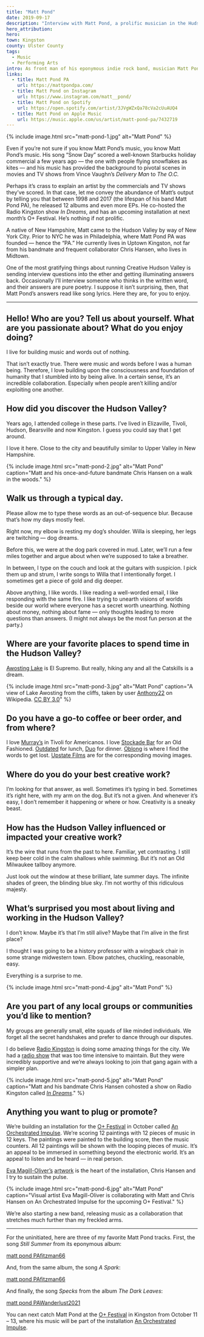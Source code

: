 ```yaml
---
title: "Matt Pond"
date: 2019-09-17
description: "Interview with Matt Pond, a prolific musician in the Hudson Valley, discussing his life and work."
hero_attribution:
hero:
town: Kingston
county: Ulster County
tags:
  - Music
  - Performing Arts
intro: As front man of his eponymous indie rock band, musician Matt Pond released a dozen albums and numerous EPs. Now living in Kingston, he's continuing to record while being a staple of the local music scene.
links:
  - title: Matt Pond PA
    url: https://mattpondpa.com/
  - title: Matt Pond on Instagram
    url: https://www.instagram.com/matt__pond/
  - title: Matt Pond on Spotify
    url: https://open.spotify.com/artist/3JVgWZxQa78cVa2cUuAUQ4
  - title: Matt Pond on Apple Music
    url: https://music.apple.com/us/artist/matt-pond-pa/7432719
---
```


{% include image.html src="matt-pond-1.jpg" alt="Matt Pond" %}

Even if you’re not sure if you know Matt Pond’s music, you know Matt Pond’s music. His song “Snow Day” scored a well-known Starbucks holiday commercial a few years ago — the one with people flying snowflakes as kites — and his music has provided the background to pivotal scenes in movies and TV shows from Vince Vaughn’s _Delivery Man_ to _The O.C._

Perhaps it’s crass to explain an artist by the commercials and TV shows they’ve scored. In that case, let me convey the abundance of Matt’s output by telling you that between 1998 and 2017 (the lifespan of his band Matt Pond PA), he released 12 albums and even more EPs. He co-hosted the Radio Kingston show _In Dreams_, and has an upcoming installation at next month’s O+ Festival. He’s nothing if not prolific.

A native of New Hampshire, Matt came to the Hudson Valley by way of New York City. Prior to NYC he was in Philadelphia, where Matt Pond PA was founded — hence the “PA.” He currently lives in Uptown Kingston, not far from his bandmate and frequent collaborator Chris Hansen, who lives in Midtown.

One of the most gratifying things about running Creative Hudson Valley is sending interview questions into the ether and getting illuminating answers back. Occasionally I’ll interview someone who thinks in the written word, and their answers are pure poetry. I suppose it isn’t surprising, then, that Matt Pond’s answers read like song lyrics. Here they are, for you to enjoy.

---

## Hello! Who are you? Tell us about yourself. What are you passionate about? What do you enjoy doing?

I live for building music and words out of nothing.

That isn’t exactly true. There were music and words before I was a human being. Therefore, I love building upon the consciousness and foundation of humanity that I stumbled into by being alive. In a certain sense, it’s an incredible collaboration. Especially when people aren’t killing and/or exploiting one another.

## How did you discover the Hudson Valley?

Years ago, I attended college in these parts. I’ve lived in Elizaville, Tivoli, Hudson, Bearsville and now Kingston. I guess you could say that I get around.

I love it here. Close to the city and beautifully similar to Upper Valley in New Hampshire.

{% include image.html src="matt-pond-2.jpg" alt="Matt Pond" caption="Matt and his once-and-future bandmate Chris Hansen on a walk in the woods." %}

## Walk us through a typical day.

Please allow me to type these words as an out-of-sequence blur. Because that’s how my days mostly feel.

Right now, my elbow is resting my dog’s shoulder. Willa is sleeping, her legs are twitching — dog dreams.

Before this, we were at the dog park covered in mud. Later, we’ll run a few miles together and argue about when we’re supposed to take a breather.

In between, I type on the couch and look at the guitars with suspicion. I pick them up and strum, I write songs to Willa that I intentionally forget. I sometimes get a piece of gold and dig deeper.

Above anything, I like words. I like reading a well-worded email, I like responding with the same fire. I like trying to unearth visions of worlds beside our world where everyone has a secret worth unearthing. Nothing about money, nothing about fame — only thoughts leading to more questions than answers. (I might not always be the most fun person at the party.)

## Where are your favorite places to spend time in the Hudson Valley?

[Awosting Lake](https://parks.ny.gov/parks/127) is El Supremo. But really, hiking any and all the Catskills is a dream.

{% include image.html src="matt-pond-3.jpg" alt="Matt Pond" caption="A view of Lake Awosting from the cliffs, taken by user <a href='https://en.wikipedia.org/wiki/User:Anthony22'>Anthony22</a> on Wikipedia. <a href='https://creativecommons.org/licenses/by/3.0'>CC BY 3.0</a>" %}

## Do you have a go-to coffee or beer order, and from where?

I love [Murray’s](https://www.murraystivoli.com/) in Tivoli for Americanos. I love [Stockade Bar](http://stockadetavern.com/) for an Old Fashioned. [Outdated](http://www.outdatedcafe.com/) for lunch, [Duo](http://www.duobistro.com/) for dinner. [Oblong](https://www.oblongbooks.com/) is where I find the words to get lost. [Upstate Films](https://upstatefilms.org/) are for the corresponding moving images.

## Where do you do your best creative work?

I’m looking for that answer, as well. Sometimes it’s typing in bed. Sometimes it’s right here, with my arm on the dog. But it’s not a given. And whenever it’s easy, I don’t remember it happening or where or how. Creativity is a sneaky beast.

## How has the Hudson Valley influenced or impacted your creative work?

It’s the wire that runs from the past to here. Familiar, yet contrasting. I still keep beer cold in the calm shallows while swimming. But it’s not an Old Milwaukee tallboy anymore.

Just look out the window at these brilliant, late summer days. The infinite shades of green, the blinding blue sky. I’m not worthy of this ridiculous majesty.

## What’s surprised you most about living and working in the Hudson Valley?

I don’t know. Maybe it’s that I’m still alive? Maybe that I’m alive in the first place?

I thought I was going to be a history professor with a wingback chair in some strange midwestern town. Elbow patches, chuckling, reasonable, easy.

Everything is a surprise to me.

{% include image.html src="matt-pond-4.jpg" alt="Matt Pond" %}

## Are you part of any local groups or communities you’d like to mention?

My groups are generally small, elite squads of like minded individuals. We forget all the secret handshakes and prefer to dance through our disputes.

I do believe [Radio Kingston](https://radiokingston.org/) is doing some amazing things for the city. We had a [radio show](https://radiokingston.org/en/hosts/matt-pond-chris-hansen) that was too time intensive to maintain. But they were incredibly supportive and we’re always looking to join that gang again with a simpler plan.

{% include image.html src="matt-pond-5.jpg" alt="Matt Pond" caption="Matt and his bandmate Chris Hansen cohosted a show on Radio Kingston called <em><a href='https://radiokingston.org/en/broadcast/in-dreams'>In Dreams</a></em>." %}

## Anything you want to plug or promote?

We’re building an installation for the [O+ Festival](https://opositivefestival.org/) in October called [An Orchestrated Impulse](https://orchestratedimpulse.com/). We’re scoring 12 paintings with 12 pieces of music in 12 keys. The paintings were painted to the building score, then the music counters. All 12 paintings will be shown with the looping pieces of music. It’s an appeal to be immersed in something beyond the electronic world. It’s an appeal to listen and be heard — in real person.

[Eva Magill-Oliver’s](https://www.evamagill-oliver.com/) [artwork](https://www.instagram.com/eva_magill_oliver/) is the heart of the installation, Chris Hansen and I try to sustain the pulse.

{% include image.html src="matt-pond-6.jpg" alt="Matt Pond" caption="Visual artist Eva Magill-Oliver is collaborating with Matt and Chris Hansen on An Orchestrated Impulse for the upcoming O+ Festival." %}

We’re also starting a new band, releasing music as a collaboration that stretches much further than my freckled arms.

---

For the uninitiated, here are three of my favorite Matt Pond tracks. First, the song _Still Summer_ from its eponymous album:

[matt pond PAfitzman66](https://mattpondpa.bandcamp.com/track/still-summer)

And, from the same album, the song _A Spark_:

[matt pond PAfitzman66](https://mattpondpa.bandcamp.com/track/a-spark)

And finally, the song _Specks_ from the album _The Dark Leaves_:

[matt pond PAWanderlust2021](https://mattpondpa.bandcamp.com/track/specks-2)

You can next catch Matt Pond at the [O+ Festival](https://opositivefestival.org/kingston/) in Kingston from October 11 – 13, where his music will be part of the installation [An Orchestrated Impulse](https://orchestratedimpulse.com/).
